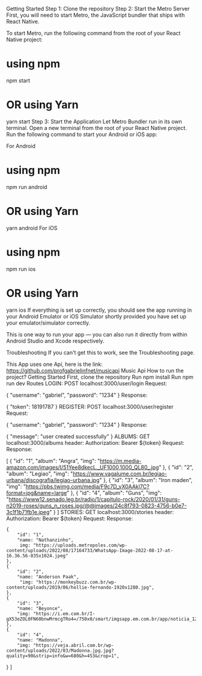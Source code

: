 Getting Started
Step 1: Clone the repository
Step 2: Start the Metro Server
First, you will need to start Metro, the JavaScript bundler that ships with React Native.

To start Metro, run the following command from the root of your React Native project:

# using npm
npm start

# OR using Yarn
yarn start
Step 3: Start the Application
Let Metro Bundler run in its own terminal. Open a new terminal from the root of your React Native project. Run the following command to start your Android or iOS app:

For Android
# using npm
npm run android

# OR using Yarn
yarn android
For iOS
# using npm
npm run ios

# OR using Yarn
yarn ios
If everything is set up correctly, you should see the app running in your Android Emulator or iOS Simulator shortly provided you have set up your emulator/simulator correctly.

This is one way to run your app — you can also run it directly from within Android Studio and Xcode respectively.

Troubleshooting
If you can't get this to work, see the Troubleshooting page.

This App uses one Api, here is the link: https://github.com/profgabrielinfnet/musicapi
Music Api
How to run the project?
Getting Started
First, clone the repository
Run npm install
Run npm run dev
Routes
LOGIN: POST localhost:3000/user/login Request:

{
	    "username": "gabriel",
	    "password": "1234"
}
Response:

{
        "token": 18191787
    }
REGISTER: POST localhost:3000/user/register Request:

{
	    "username": "gabriel",
	    "password": "1234"
}
Response:

{
	    "message": "user created successfully"
    }
ALBUMS: GET localhost:3000/albums header: Authorization: Bearer ${token} Request: Response:

[
	{
		"id": "1",
		"album": "Angra",
		"img": "https://m.media-amazon.com/images/I/51Yee8dkecL._UF1000,1000_QL80_.jpg"
	},
	{
		"id": "2",
		"album": "Legiao",
		"img": "https://www.vagalume.com.br/legiao-urbana/discografia/legiao-urbana.jpg"
	},
	{
		"id": "3",
		"album": "Iron maden",
		"img": "https://pbs.twimg.com/media/F9c7D_vX0AAkl7C?format=jpg&name=large"
	},
	{
		"id": "4",
		"album": "Guns",
		"img": "https://www12.senado.leg.br/radio/1/capitulo-rock/2020/01/31/guns-n2019-roses/guns_n_roses.jpg/@@images/24c8f793-0823-4756-b0e7-3c1f1b71fb1e.jpeg"
	}
]
STORIES: GET localhost:3000/stories header: Authorization: Bearer ${token} Request: Response:

	{
		"id": "1",
		"name: "Nathanzinho",
		 img: "https://uploads.metropoles.com/wp-content/uploads/2022/08/17164733/WhatsApp-Image-2022-08-17-at-16.36.56-835x1024.jpeg"
	},
	{
		"id": "2",
		"name: "Anderson Paak",
		 "img: "https://monkeybuzz.com.br/wp-content/uploads/2019/06/hollie-fernando-1920x1280.jpg",
	},
	{
		"id": "3",
		"name: "Beyonce",
		"img: "https://i.em.com.br/I-gX53eZOL0FN60bnwMrmcgTRo4=/750x0/smart/imgsapp.em.com.br/app/noticia_127983242361/2023/08/09/1543194/beyonce_1_83139.jpg",
	},
	{
		"id": "4",
		"name: "Madonna",
		"img: "https://veja.abril.com.br/wp-content/uploads/2022/03/Madonna.jpg.jpg?quality=90&strip=info&w=680&h=453&crop=1",
  }
]
